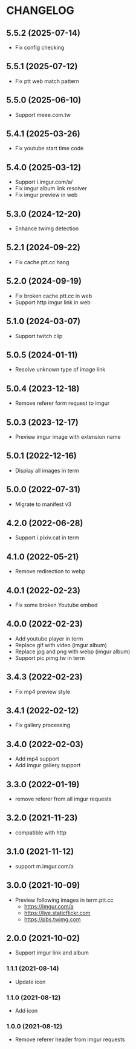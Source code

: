 # CHANGELOG

## 5.5.2 (2025-07-14)

- Fix config checking

## 5.5.1 (2025-07-12)

- Fix ptt web match pattern

## 5.5.0 (2025-06-10)

- Support meee.com.tw

## 5.4.1 (2025-03-26)

- Fix youtube start time code

## 5.4.0 (2025-03-12)

- Support i.imgur.com/a/
- Fix imgur album link resolver
- Fix imgur preview in web

## 5.3.0 (2024-12-20)

- Enhance twimg detection

## 5.2.1 (2024-09-22)

- Fix cache.ptt.cc hang

## 5.2.0 (2024-09-19)

- Fix broken cache.ptt.cc in web
- Support http imgur link in web

## 5.1.0 (2024-03-07)

- Support twitch clip

## 5.0.5 (2024-01-11)

- Resolve unknown type of image link

## 5.0.4 (2023-12-18)

- Remove referer form request to imgur

## 5.0.3 (2023-12-17)

- Preview imgur image with extension name

## 5.0.1 (2022-12-16)

- Display all images in term

## 5.0.0 (2022-07-31)

- Migrate to manifest v3

## 4.2.0 (2022-06-28)

- Support i.pixiv.cat in term

## 4.1.0 (2022-05-21)

- Remove redirection to webp

## 4.0.1 (2022-02-23)

- Fix some broken Youtube embed

## 4.0.0 (2022-02-23)

- Add youtube player in term
- Replace gif with video (imgur album)
- Replace jpg and png with webp (imgur album)
- Support pic.pimg.tw in term

## 3.4.3 (2022-02-23)

- Fix mp4 preview style

## 3.4.1 (2022-02-12)

- Fix gallery processing

## 3.4.0 (2022-02-03)

- Add mp4 support
- Add imgur gallery support

## 3.3.0 (2022-01-19)

- remove referer from all imgur requests

## 3.2.0 (2021-11-23)

- compatible with http

## 3.1.0 (2021-11-12)

- support m.imgur.com/a

## 3.0.0 (2021-10-09)

- Preview following images in term.ptt.cc
  - https://imgur.com/a
  - https://live.staticflickr.com
  - https://pbs.twimg.com

## 2.0.0 (2021-10-02)

- Support imgur link and album

### 1.1.1 (2021-08-14)

- Update icon

### 1.1.0 (2021-08-12)

- Add icon

### 1.0.0 (2021-08-12)

- Remove referer header from imgur requests
